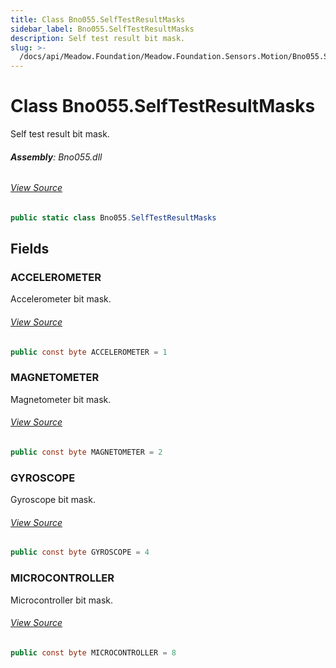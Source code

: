```yaml
---
title: Class Bno055.SelfTestResultMasks
sidebar_label: Bno055.SelfTestResultMasks
description: Self test result bit mask.
slug: >-
  /docs/api/Meadow.Foundation/Meadow.Foundation.Sensors.Motion/Bno055.SelfTestResultMasks
---
```

# Class Bno055.SelfTestResultMasks
Self test result bit mask.

###### **Assembly**: Bno055.dll
###### [View Source](https://github.com/WildernessLabs/Meadow.Foundation.git/blob/develop/Source/Meadow.Foundation.Peripherals/Sensors.Motion.Bno055/Driver/Bno055.SelfTestResultMasks.cs#L8)
```csharp title="Declaration"
public static class Bno055.SelfTestResultMasks
```
## Fields
### ACCELEROMETER
Accelerometer bit mask.
###### [View Source](https://github.com/WildernessLabs/Meadow.Foundation.git/blob/develop/Source/Meadow.Foundation.Peripherals/Sensors.Motion.Bno055/Driver/Bno055.SelfTestResultMasks.cs#L13)
```csharp title="Declaration"
public const byte ACCELEROMETER = 1
```
### MAGNETOMETER
Magnetometer bit mask.
###### [View Source](https://github.com/WildernessLabs/Meadow.Foundation.git/blob/develop/Source/Meadow.Foundation.Peripherals/Sensors.Motion.Bno055/Driver/Bno055.SelfTestResultMasks.cs#L18)
```csharp title="Declaration"
public const byte MAGNETOMETER = 2
```
### GYROSCOPE
Gyroscope bit mask.
###### [View Source](https://github.com/WildernessLabs/Meadow.Foundation.git/blob/develop/Source/Meadow.Foundation.Peripherals/Sensors.Motion.Bno055/Driver/Bno055.SelfTestResultMasks.cs#L23)
```csharp title="Declaration"
public const byte GYROSCOPE = 4
```
### MICROCONTROLLER
Microcontroller bit mask.
###### [View Source](https://github.com/WildernessLabs/Meadow.Foundation.git/blob/develop/Source/Meadow.Foundation.Peripherals/Sensors.Motion.Bno055/Driver/Bno055.SelfTestResultMasks.cs#L28)
```csharp title="Declaration"
public const byte MICROCONTROLLER = 8
```
